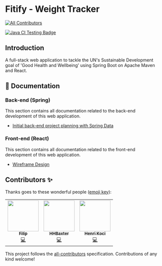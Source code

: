 # Fitify - Weight Tracker
<!-- ALL-CONTRIBUTORS-BADGE:START - Do not remove or modify this section -->
[![All Contributors](https://img.shields.io/badge/all_contributors-7-orange.svg?style=flat-square)](#contributors-)
<!-- ALL-CONTRIBUTORS-BADGE:END -->
[![Java CI Testing Badge](https://github.com/hkoci/CS2001-Group7/workflows/Java%20CI%20with%20Maven/badge.svg)](https://github.com/hkoci/CS2001-Group7/actions?query=workflow%3A%22Java+CI+with+Maven%22)

## Introduction
A full-stack web application to tackle the UN's Sustainable Development goal of 'Good Health and Wellbeing' using Spring Boot on Apache Maven and React.

## 📘 Documentation

### Back-end (Spring)
This section contains all documentation related to the back-end development of this web application.
 - [Initial back-end project planning with Spring Data](docs/backend-spring/springData.md)

### Front-end (React)
This section contains all documentation related to the front-end development of this web application.

 - [Wireframe Design](docs/frontend-spring/wireframeFrontend.md)

## Contributors ✨

Thanks goes to these wonderful people ([emoji key](https://allcontributors.org/docs/en/emoji-key)):

<!-- ALL-CONTRIBUTORS-LIST:START - Do not remove or modify this section -->
<!-- prettier-ignore-start -->
<!-- markdownlint-disable -->
<table>
  <tr>
    <td align="center"><a href="https://delidservices.com"><img src="https://avatars0.githubusercontent.com/u/19749921?v=4" width="100px;" alt=""/><br /><sub><b>Filip</b></sub></a><br /><a href="https://github.com/hkoci/CS2001-Group7/commits?author=FlopRe" title="Code">💻</a></td>
    <td align="center"><a href="https://github.com/HHBaxter"><img src="https://avatars0.githubusercontent.com/u/74308806?v=4" width="100px;" alt=""/><br /><sub><b>HHBaxter</b></sub></a><br /><a href="https://github.com/hkoci/CS2001-Group7/commits?author=HHBaxter" title="Code">💻</a></td>
    <td align="center"><a href="http://henrikoci.co.uk"><img src="https://avatars1.githubusercontent.com/u/74716541?v=4" width="100px;" alt=""/><br /><sub><b>Henri Koci</b></sub></a><br /><a href="https://github.com/hkoci/CS2001-Group7/commits?author=hkoci" title="Code">💻</a></td>
  </tr>
</table>

<!-- markdownlint-enable -->
<!-- prettier-ignore-end -->
<!-- ALL-CONTRIBUTORS-LIST:END -->

This project follows the [all-contributors](https://github.com/all-contributors/all-contributors) specification. Contributions of any kind welcome!
